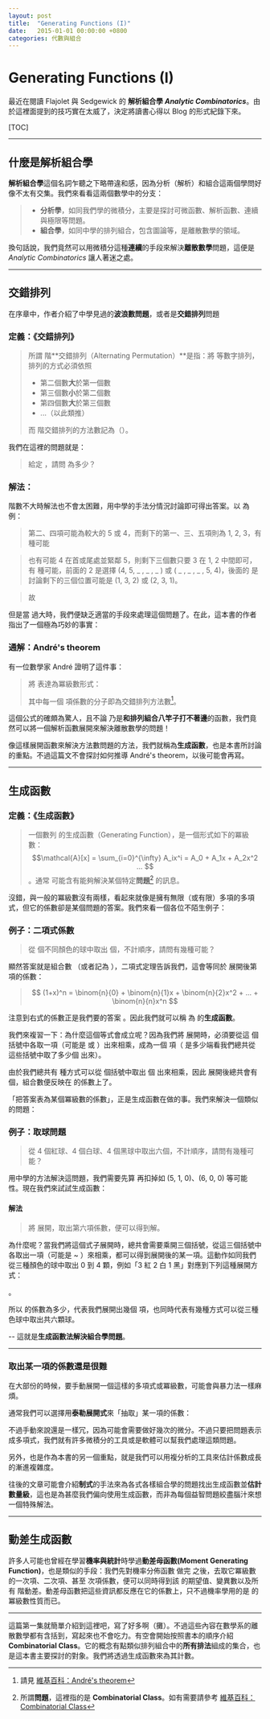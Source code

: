 ```yaml
---
layout: post
title:  "Generating Functions (I)"
date:   2015-01-01 00:00:00 +0800
categories: 代數與組合
---
```


Generating Functions (I)
====================

最近在閱讀 Flajolet 與 Sedgewick 的 **解析組合學 *Analytic Combinatorics***。由於這裡面提到的技巧實在太威了，決定將讀書心得以 Blog 的形式紀錄下來。

[TOC]

----

什麼是解析組合學
----------------------

 **解析組合學**這個名詞乍聽之下略帶違和感，因為分析（解析）和組合這兩個學問好像不太有交集。我們來看看這兩個數學中的分支：

> - **分析學**，如同我們學的微積分，主要是探討可微函數、解析函數、連續與極限等問題。 
> - **組合學**，如同中學的排列組合，包含圖論等，是離散數學的領域。

換句話說，我們竟然可以用微積分這種**連續**的手段來解決**離散數學**問題，這便是 *Analytic Combinatorics* 讓人著迷之處。

----

交錯排列
------------

在序章中，作者介紹了中學見過的**波浪數問題**，或者是**交錯排列**問題

### 定義：《交錯排列》

> 所謂 <script type="math/tex">n</script> 階**交錯排列（Alternating Permutation）**是指：將 <script type="math/tex">1, 2, ..., n</script> 等數字排列，排列的方式必須依照
> 
> - 第二個數**大**於第一個數
> -   第三個數**小**於第二個數
> -  第四個數**大**於第三個數
> - ...（以此類推）
>  
> 而 <script type="math/tex">n</script> 階交錯排列的方法數記為（<script type="math/tex">E_n</script>）。

我們在這裡的問題就是：

> 給定 <script type="math/tex">n</script> ，請問 <script type="math/tex">E_n</script> 為多少？


### 解法：<script type="math/tex">E_5</script>

階數不大時解法也不會太困難，用中學的手法分情況討論即可得出答案。以 <script type="math/tex">E_5</script> 為例：

> 第二、四項可能為較大的 5 或 4，而剩下的第一、三、五項則為 1, 2, 3，有 <script type="math/tex">2!\times 3! = 12</script> 種可能
>

> 也有可能 4 在首或尾處並緊鄰 5，則剩下三個數只要 3 在 1, 2 中間即可，有 <script type="math/tex">2 \times 2! = 4</script> 種可能，前面的 2 是選擇 (4, 5, _ , _ , _ ) 或 ( _ , _ , _ , 5, 4)，後面的 <script type="math/tex">2!</script> 是討論剩下的三個位置可能是 (1, 3, 2) 或 (2, 3, 1)。
>

> 故 <script type="math/tex">E_5 = 2!\times 3! + 2 \times 2! = 16</script>

但是當 <script type="math/tex">n</script> 過大時，我們便缺乏適當的手段來處理這個問題了。在此，這本書的作者指出了一個極為巧妙的事實：


### 通解：André's theorem

有一位數學家 André 證明了這件事：

>  將 <script type="math/tex">tan(z) + sec(z)</script> 表達為冪級數形式：
>  <script type="math/tex; mode=display">tan(z) + sec(z) = 1 + \frac{1}{1!}z + \frac1{2!}z^2 +  \frac{2}{3!}z^3 + \frac5{4!}x^4 + \frac{16}{5!}z^5 + ...</script>
>  其中每一個 <script type="math/tex">z^n</script> 項係數的分子即為交錯排列方法數[^altnum_wikip]。

[^altnum_wikip]:  請見 [維基百科：André's theorem][1]

這個公式的確頗為驚人，且不論 <script type="math/tex"> tan(z) + sec(z) </script> 乃是**和排列組合八竿子打不著邊**的函數，我們竟然可以將一個解析函數展開來解決離散數學的問題！

像這樣展開函數來解決方法數問題的方法，我們就稱為**生成函數**，也是本書所討論的重點。不過這篇文不會探討如何推導 André's theorem，以後可能會再寫。


----------


生成函數
------------

### 定義：《生成函數》
> 一個數列 <script type="math/tex">\mathcal{A} = \{A_0, A_1, A_2, ...\}</script> 的生成函數（Generating Function），是一個形式如下的冪級數：
> $$\mathcal{A}[x] = \sum_{i=0}^{\infty} A_ix^i  = A_0 + A_1x + A_2x^2 ... 
$$
>。通常 <script type="math/tex">\mathcal{A}</script> 可能含有能夠解決某個特定**問題**[^sized] 的訊息。

[^sized]: 所謂**問題**，這裡指的是 **Combinatorial Class**。如有需要請參考 [維基百科：Combinatorial Class][2]

沒錯，與一般的冪級數沒有兩樣，看起來就像是擁有無限（或有限）多項的多項式，但它的係數卻是某個問題的答案。我們來看一個各位不陌生例子：

### 例子：二項式係數

> 從 <script type="math/tex">n</script> 個不同顏色的球中取出 <script type="math/tex">r</script> 個，不計順序，請問有幾種可能？

顯然答案就是組合數 <script type="math/tex">C^{n}_{r}</script>（或者記為 <script type="math/tex">\mathbf{\binom{n}{r}}</script>），二項式定理告訴我們，這會等同於 <script type="math/tex">(1+x)^n</script> 展開後第 <script type="math/tex">r</script> 項的係數：

>$$ 
(1+x)^n = \binom{n}{0} + \binom{n}{1}x + \binom{n}{2}x^2 + ... + \binom{n}{n}x^n
$$

注意到右式的係數正是我們要的答案 <script type="math/tex">C^{n}_{r}</script> 。因此我們就可以稱 <script type="math/tex">(1+x)^n</script> 為 <script type="math/tex">C^{n}_{r}</script> 的**生成函數**。

我們來複習一下：為什麼這個等式會成立呢？因為我們將 <script type="math/tex">(1+x)^n</script> 展開時，必須要從<script type="math/tex; mode=display"> (1+x)(1+x)(1+x) ... (1+x) </script>這 <script type="math/tex">n</script> 個括號中各取一項（可能是 <script type="math/tex">1</script> 或 <script type="math/tex">x</script>）出來相乘，成為一個 <script type="math/tex">x^r</script> 項（<script type="math/tex">r</script> 是多少端看我們總共從這些括號中取了多少個 <script type="math/tex">x</script> 出來）。

由於我們總共有 <script type="math/tex">\binom{n}{r}</script> 種方式可以從 <script type="math/tex">n</script> 個括號中取出 <script type="math/tex">r</script> 個 <script type="math/tex">x</script> 出來相乘，因此 <script type="math/tex">x^r</script> 展開後總共會有 <script type="math/tex">\binom{n}{r}</script> 個，組合數便反映在 <script type="math/tex">x^r</script> 的係數上了。

「把答案表為某個冪級數的係數」，正是生成函數在做的事。我們來解決一個類似的問題：

### 例子：取球問題

> 從 4 個紅球、4 個白球、4 個黑球中取出六個，不計順序，請問有幾種可能？

用中學的方法解決這問題，我們需要先算 <script type="math/tex">H^3_6</script> 再扣掉如 (5, 1, 0)、(6, 0, 0) 等可能性。現在我們來試試生成函數：

#### 解法

> 將 <script type="math/tex">(1+x+x^2+x^3+x^4)^3</script> 展開，取出第六項係數，便可以得到解。

為什麼呢？當我們將這個式子展開時，總共會需要乘開三個括號，從這三個括號中各取出一項（可能是 <script type="math/tex">x^0</script> ~ <script type="math/tex">x^4</script>）來相乘，都可以得到展開後的某一項。這動作如同我們從三種顏色的球中取出 0 到 4 顆，例如「3 紅 2 白 1 黑」對應到下列這種展開方式：

<script type="math/tex; mode=display">(...+\mathbf{\underset{take\ 3\ red}{x^3}}+...)(...+\mathbf{\underset{take\ 2\ white}{x^2}}+...)(...+\mathbf{\underset{take\ 1\ black}{x^1}}+...) \Rightarrow x^6 </script>。

所以 <script type="math/tex">x^6</script> 的係數為多少，代表我們展開出幾個 <script type="math/tex">x^6</script> 項，也同時代表有幾種方式可以從三種色球中取出共六顆球。

-- 這就是**生成函數法解決組合學問題**。


----------


### 取出某一項的係數還是很難

在大部份的時候，要手動展開一個這樣的多項式或冪級數，可能會與暴力法一樣麻煩。

通常我們可以選擇用**泰勒展開式**來「抽取」某一項的係數：

> <script type="math/tex; mode=display">t(z) = t(0) + \frac{t'(0)}{1!}z + \frac{t''(0)}{2!}z^2 + \frac{t'''(0)}{3!}z^3 +  ...</script>
> <script type="math/tex; mode=display">\Rightarrow n^{th} \mathit{coefficient} =  \frac{t^{(n)}(0)}{n!}</script> 

不過手動來說還是一樣冗，因為可能會需要做好幾次的微分。不過只要把問題表示成多項式，我們就有許多微積分的工具或是軟體可以幫我們處理這類問題。

另外，也是作為本書的另一個重點，就是我們可以用複分析的工具來估計係數成長的漸進複雜度。

往後的文章可能會介紹**制式**的手法來為各式各樣組合學的問題找出生成函數並**估計數量級**，這也是為甚麼我們偏向使用生成函數，而非為每個益智問題絞盡腦汁來想一個特殊解法。

----------

動差生成函數
-----------------

許多人可能也曾經在學習**機率與統計**時學過**動差母函數(Moment Generating Function)**，也是類似的手段：我們先對機率分佈函數 <script type="math/tex">f(x)</script> 做完 <script type="math/tex; mode=display">\int_{-\infty}^{\infty}e^{tx}f(x)dx</script> 之後，去取它冪級數的一次項、二次項、甚至 <script type="math/tex">n</script> 次項係數，便可以同時得到該 <script type="math/tex">\mathit{pdf}</script> 的期望值、變異數以及所有 <script type="math/tex">n</script> 階動差。動差母函數把這些資訊都反應在它的係數上，只不過機率學用的是 <script type="math/tex">exp(x)</script> 的冪級數性質而已。

----------

這篇第一集就簡單介紹到這裡吧，寫了好多啊（攤）。不過這些內容在數學系的離散數學都有含括到，寫起來也不會吃力。有空會開始按照書本的順序介紹 **Combinatorial Class**。它的概念有點類似排列組合中的**所有排法**組成的集合，也是這本書主要探討的對象。我們將透過生成函數來為其計數。


[1]: http://en.wikipedia.org/wiki/Alternating_permutation
[2]: http://en.wikipedia.org/wiki/Combinatorial_class。
